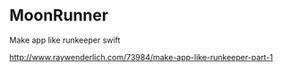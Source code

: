 # MoonRunner
Make app like runkeeper swift


http://www.raywenderlich.com/73984/make-app-like-runkeeper-part-1 
